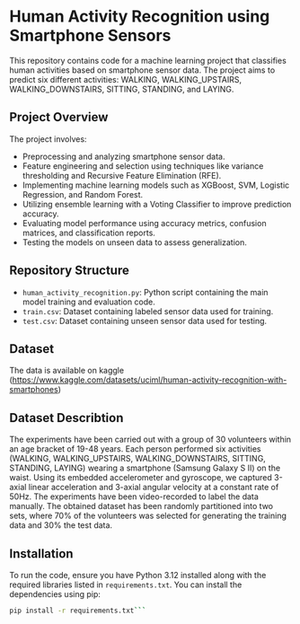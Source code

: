 # Human Activity Recognition using Smartphone Sensors

This repository contains code for a machine learning project that classifies human activities based on smartphone sensor data. The project aims to predict six different activities: WALKING, WALKING_UPSTAIRS, WALKING_DOWNSTAIRS, SITTING, STANDING, and LAYING.

## Project Overview

The project involves:

- Preprocessing and analyzing smartphone sensor data.
- Feature engineering and selection using techniques like variance thresholding and Recursive Feature Elimination (RFE).
- Implementing machine learning models such as XGBoost, SVM, Logistic Regression, and Random Forest.
- Utilizing ensemble learning with a Voting Classifier to improve prediction accuracy.
- Evaluating model performance using accuracy metrics, confusion matrices, and classification reports.
- Testing the models on unseen data to assess generalization.

## Repository Structure

- `human_activity_recognition.py`: Python script containing the main model training and evaluation code.
- `train.csv`: Dataset containing labeled sensor data used for training.
- `test.csv`: Dataset containing unseen sensor data used for testing.

## Dataset 
The data is available on kaggle (https://www.kaggle.com/datasets/uciml/human-activity-recognition-with-smartphones)

## Dataset Describtion
The experiments have been carried out with a group of 30 volunteers within an age bracket of 19-48 years. Each person performed 
six activities (WALKING, WALKING_UPSTAIRS, WALKING_DOWNSTAIRS, SITTING, STANDING, LAYING) wearing a smartphone (Samsung Galaxy S II) on the waist.
Using its embedded accelerometer and gyroscope, we captured 3-axial linear acceleration and 3-axial angular velocity at a constant rate of 50Hz. 
The experiments have been video-recorded to label the data manually. 
The obtained dataset has been randomly partitioned into two sets, where 70% of the volunteers was selected for generating the training data and 30% the test data.

## Installation

To run the code, ensure you have Python 3.12 installed along with the required libraries listed in `requirements.txt`. You can install the dependencies using pip:

```bash
pip install -r requirements.txt```
